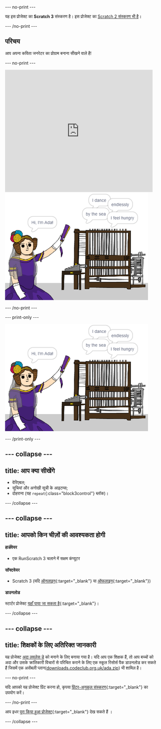 --- no-print ---

यह इस प्रोजेक्ट का **Scratch 3** संस्करण है। इस प्रोजेक्ट का [Scratch 2 संस्करण भी है](https://projects.raspberrypi.org/en/projects/poetry-generator-scratch2)।

--- /no-print ---

## परिचय

आप अपना कविता जनरेटर का प्रोग्राम बनाना सीखने वाले है!

--- no-print ---

<div class="scratch-preview">
  <iframe allowtransparency="true" width="485" height="402" src="https://scratch.mit.edu/projects/embed/77844926/?autostart=false" frameborder="0" scrolling="no"></iframe>
  <img src="images/poetry-final.png">
</div>

--- /no-print ---

--- print-only ---

![खेल का स्क्रीनशॉट](images/poetry-final.png)

--- /print-only ---

--- collapse ---
---
title: आप क्या सीखेंगे
---
+ वेरिएबल;
+ सूचियां और अनोखी सूची के आइटम्स;
+ दोहराना (यह `repeat`{:class="block3control"} ब्लॉक)।

--- /collapse ---

--- collapse ---
---
title: आपको किन चीज़ों की आवश्यकता होगी
---
#### हार्डवेयर

+ एक RunScratch 3 चलाने में सक्षम कंप्यूटर

#### सॉफ्टवेयर

+ Scratch 3 (यदि [ऑनलाइन](http://rpf.io/scratchon){:target="_blank"} या [ऑफलाइन](http://rpf.io/scratchoff){:target="_blank"})

#### डाउनलोड

स्टार्टर प्रोजेक्ट [यहाँ पाया जा सकता है](http://rpf.io/p/hi-IN/poetry-generator-go){:target="_blank"}।

--- /collapse ---

--- collapse ---
---
title: शिक्षकों के लिए अतिरिक्त जानकारी
---
यह प्रोजेक्ट [अदा लवलेस डे](https://findingada.com) को मनाने के लिए बनाया गया है। यदि आप एक शिक्षक हैं, तो आप बच्चों को अदा और उसके क्रांतिकारी विचारों से परिचित कराने के लिए एक स्कूल रिसोर्स पैक डाउनलोड कर सकते हैं जिसमें एक असेंबली प्लान([downloads.codeclub.org.uk/ada.zip](http://downloads.codeclub.org.uk/ada.zip)) भी शामिल है।

--- no-print ---

यदि आपको यह प्रोजेक्ट प्रिंट करना हो, कृपया [प्रिंटर-अनुकूल संस्करण](https://projects.raspberrypi.org/hi-IN/projects/poetry-generator/print){:target="_blank"} का उपयोग करें।

--- /no-print ---

आप इधर [पूरा किया हुआ प्रोजेक्ट](http://rpf.io/p/hi-IN/poetry-generator-get){:target="_blank"} देख सकते हैं ।

--- /collapse ---